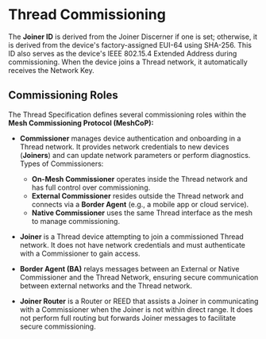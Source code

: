 # Thread Commissioning

The **Joiner ID** is derived from the Joiner Discerner if one is set; otherwise, it is derived from the device's
factory-assigned EUI-64 using SHA-256. This ID also serves as the device's IEEE 802.15.4 Extended Address during
commissioning. When the device joins a Thread network, it automatically receives the Network Key.

## Commissioning Roles

The Thread Specification defines several commissioning roles within the **Mesh Commissioning Protocol (MeshCoP):**

- **Commissioner** manages device authentication and onboarding in a Thread network. It provides network credentials to
  new devices (**Joiners**) and can update network parameters or perform diagnostics. Types of Commissioners:
    - **On-Mesh Commissioner** operates inside the Thread network and has full control over commissioning.
    - **External Commissioner** resides outside the Thread network and connects via a **Border Agent** (e.g., a mobile
      app or cloud service).
    - **Native Commissioner** uses the same Thread interface as the mesh to manage commissioning.

- **Joiner** is a Thread device attempting to join a commissioned Thread network. It does not have network credentials
  and must authenticate with a Commissioner to gain access.

- **Border Agent (BA)** relays messages between an External or Native Commissioner and the Thread Network, ensuring
  secure communication between external networks and the Thread network.

- **Joiner Router** is a Router or REED that assists a Joiner in communicating with a Commissioner when the Joiner is
  not within direct range. It does not perform full routing but forwards Joiner messages to facilitate secure
  commissioning.
